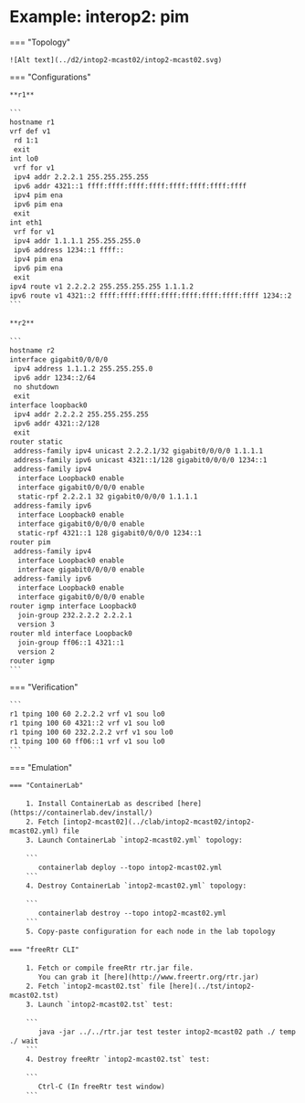 # Example: interop2: pim

=== "Topology"

    ![Alt text](../d2/intop2-mcast02/intop2-mcast02.svg)

=== "Configurations"

    **r1**

    ```
    hostname r1
    vrf def v1
     rd 1:1
     exit
    int lo0
     vrf for v1
     ipv4 addr 2.2.2.1 255.255.255.255
     ipv6 addr 4321::1 ffff:ffff:ffff:ffff:ffff:ffff:ffff:ffff
     ipv4 pim ena
     ipv6 pim ena
     exit
    int eth1
     vrf for v1
     ipv4 addr 1.1.1.1 255.255.255.0
     ipv6 address 1234::1 ffff::
     ipv4 pim ena
     ipv6 pim ena
     exit
    ipv4 route v1 2.2.2.2 255.255.255.255 1.1.1.2
    ipv6 route v1 4321::2 ffff:ffff:ffff:ffff:ffff:ffff:ffff:ffff 1234::2
    ```

    **r2**

    ```
    hostname r2
    interface gigabit0/0/0/0
     ipv4 address 1.1.1.2 255.255.255.0
     ipv6 addr 1234::2/64
     no shutdown
     exit
    interface loopback0
     ipv4 addr 2.2.2.2 255.255.255.255
     ipv6 addr 4321::2/128
     exit
    router static
     address-family ipv4 unicast 2.2.2.1/32 gigabit0/0/0/0 1.1.1.1
     address-family ipv6 unicast 4321::1/128 gigabit0/0/0/0 1234::1
     address-family ipv4
      interface Loopback0 enable
      interface gigabit0/0/0/0 enable
      static-rpf 2.2.2.1 32 gigabit0/0/0/0 1.1.1.1
     address-family ipv6
      interface Loopback0 enable
      interface gigabit0/0/0/0 enable
      static-rpf 4321::1 128 gigabit0/0/0/0 1234::1
    router pim
     address-family ipv4
      interface Loopback0 enable
      interface gigabit0/0/0/0 enable
     address-family ipv6
      interface Loopback0 enable
      interface gigabit0/0/0/0 enable
    router igmp interface Loopback0
      join-group 232.2.2.2 2.2.2.1
      version 3
    router mld interface Loopback0
      join-group ff06::1 4321::1
      version 2
    router igmp
    ```

=== "Verification"

    ```
    r1 tping 100 60 2.2.2.2 vrf v1 sou lo0
    r1 tping 100 60 4321::2 vrf v1 sou lo0
    r1 tping 100 60 232.2.2.2 vrf v1 sou lo0
    r1 tping 100 60 ff06::1 vrf v1 sou lo0
    ```

=== "Emulation"

    === "ContainerLab"

        1. Install ContainerLab as described [here](https://containerlab.dev/install/)  
        2. Fetch [intop2-mcast02](../clab/intop2-mcast02/intop2-mcast02.yml) file  
        3. Launch ContainerLab `intop2-mcast02.yml` topology:  

        ```
           containerlab deploy --topo intop2-mcast02.yml  
        ```
        4. Destroy ContainerLab `intop2-mcast02.yml` topology:  

        ```
           containerlab destroy --topo intop2-mcast02.yml  
        ```
        5. Copy-paste configuration for each node in the lab topology

    === "freeRtr CLI"

        1. Fetch or compile freeRtr rtr.jar file.  
           You can grab it [here](http://www.freertr.org/rtr.jar)  
        2. Fetch `intop2-mcast02.tst` file [here](../tst/intop2-mcast02.tst)  
        3. Launch `intop2-mcast02.tst` test:  

        ```
           java -jar ../../rtr.jar test tester intop2-mcast02 path ./ temp ./ wait
        ```
        4. Destroy freeRtr `intop2-mcast02.tst` test:  

        ```
           Ctrl-C (In freeRtr test window)
        ```

